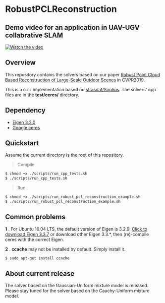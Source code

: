 # RobustPCLReconstruction

## Demo video for an application in UAV-UGV collabrative SLAM
[![Watch the video](https://img.youtube.com/vi/ZZQT_REkItU/hqdefault.jpg)](https://www.youtube.com/watch?v=ZZQT_REkItU)

## Overview

This repository contains the solvers based on our paper [Robust Point Cloud Based Reconstruction of Large-Scale Outdoor Scenes](https://arxiv.org/abs/1905.09634) in CVPR2019.

This is a c++ implementation based on [strasdat/Sophus](https://github.com/strasdat/Sophus). The solvers' cpp files are in the **test/ceres/** directory.

## Dependency

  - [Eigen 3.3.0](http://eigen.tuxfamily.org/index.php?title=Main_Page)
  - [Google ceres](http://ceres-solver.org/)

## Quickstart
Assume the current directory is the root of this repository.

> Compile
```sh
$ chmod +x ./scripts/run_cpp_tests.sh
$ ./scripts/run_cpp_tests.sh
```

> Run
```sh
$ chmod +x ./scripts/run_robust_pcl_reconstruction_example.sh
$ ./scripts/run_robust_pcl_reconstruction_example.sh
```

## Common problems
**1** . For Ubuntu 16.04 LTS, the default version of Eigen is 3.2.9. 
[Click to download Eigen 3.3.7](http://bitbucket.org/eigen/eigen/get/3.3.7.zip) or download other Eigen 3.3.*, then (re)-compile ceres with the correct Eigen.

**2** . **ccache** may not be installed by default. Simply install it.
```sh
$ sudo apt-get install ccache
```

## About current release
The solver based on the Gaussian-Uniform mixture model is released.
Please stay tuned for the solver based on the Cauchy-Uniform mixture model.

